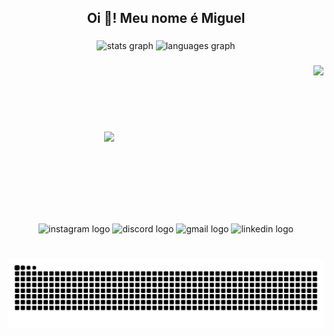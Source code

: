 <h2 align="center">Oi 👋! Meu nome é Miguel</h2>

###

<div align="center">
  <img src="https://github-readme-stats.vercel.app/api?username=MiguelOlivieira&hide_title=false&hide_rank=false&show_icons=true&include_all_commits=true&count_private=true&disable_animations=false&theme=transparent&locale=en&hide_border=false" height="150" alt="stats graph"  />
  <img src="https://github-readme-stats.vercel.app/api/top-langs?username=maurodesouza&locale=en&hide_title=false&layout=compact&card_width=320&langs_count=5&theme=midnight-purple&hide_border=false" height="150" alt="languages graph"  />
</div>

###
<div style="display: flex; align-items: center; justify-content: space-between;">
  &nbsp
  
  <a href="https://github.com/ashutosh00710/github-readme-activity-graph">
    <img src="https://github-readme-activity-graph.vercel.app/graph?username=Miguelolivieira&bg_color=000000&color=928f9e&line=280df8&point=1344d8&area=true&hide_border=true" width="65%"/>
  </a>
  &nbsp
  &nbsp
  &nbsp
  <img src="https://media0.giphy.com/media/v1.Y2lkPTc5MGI3NjExMHh3eDl4bGlpMGRld2l2M25yMnU5Z2dtNWlscHJpOTNta3E1Z3NzYiZlcD12MV9pbnRlcm5hbF9naWZfYnlfaWQmY3Q9Zw/o9c3QvHJXjiI74BTmc/giphy.gif" height="230px";/>
</div>

###

###

<div align="center">

  <img src="https://img.shields.io/static/v1?message=Instagram&logo=instagram&label=&color=E4405F&logoColor=white&labelColor=&style=for-the-badge" height="35" alt="instagram logo"  />
  <img src="https://img.shields.io/static/v1?message=Discord&logo=discord&label=&color=7289DA&logoColor=white&labelColor=&style=for-the-badge" height="35" alt="discord logo"  />
  <img src="https://img.shields.io/static/v1?message=Gmail&logo=gmail&label=&color=D14836&logoColor=white&labelColor=&style=for-the-badge" height="35" alt="gmail logo"  />
  <img src="https://img.shields.io/static/v1?message=LinkedIn&logo=linkedin&label=&color=0077B5&logoColor=white&labelColor=&style=for-the-badge" height="35" alt="linkedin logo"  />


###

<br clear="both">

<img src = "https://raw.githubusercontent.com/MiguelOlivieira/MiguelOlivieira/output/snake.svg" alt = "Snake Animation"/>
</div>
